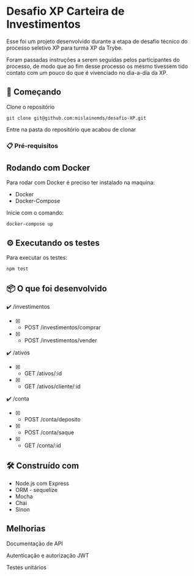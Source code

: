 # Desafio XP Carteira de Investimentos

 Esse foi um projeto desenvolvido durante a etapa de desafio técnico do processo seletivo XP para turma XP da Trybe.

Foram passadas instruções a serem seguidas pelos participantes do processo, de modo que ao fim desse processo os mesmo tivessem tido contato com um pouco do que é vivenciado no dia-a-dia da XP.


## 🚀 Começando

Clone o repositório 
```
git clone git@github.com:mislainemds/desafio-XP.git
```
Entre na pasta do repositório que acabou de clonar

### 📋 Pré-requisitos

## Rodando com Docker
Para rodar com Docker é preciso ter instalado na maquina:

* Docker
* Docker-Compose

Inicie com o comando:
```
docker-compose up
```

## ⚙️ Executando os testes

Para executar os testes:
```
npm test
```


## 📦 O que foi desenvolvido

:heavy_check_mark: /investimentos
- [x] - POST /investimentos/comprar
- [x] - POST /investimentos/vender

:heavy_check_mark: /ativos
- [x] - GET /ativos/:id
- [x] - GET /ativos/cliente/:id

:heavy_check_mark: /conta
- [x] - POST /conta/deposito
- [x] - POST /conta/saque
- [x] - GET /conta/:id


## 🛠️ Construído com

* Node.js com Express
* ORM - sequelize
* Mocha
* Chai
* Sinon

## Melhorias

Documentação de API

Autenticação e autorização JWT

Testes unitários

